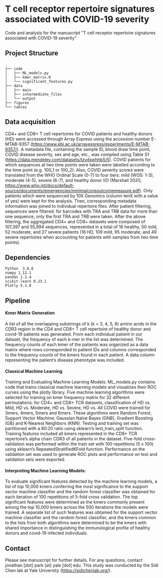 # T cell receptor repertoire signatures associated with COVID-19 severity

Code and analysis for the manuscript "T cell receptor repertoire signatures associated with COVID-19 severity"

## Project Structure
```
.
├── code
│   ├── ML_models.py
│   ├── kmer_matrix.R
│   └── significant_features.py
├── data
│   ├── main
│   ├── intermediate_files
│   └── output
├── figures
└── tables

```
## Data acquisition

CD4+ and CD8+ T cell repertoires for COVID patients and healthy donors (HD) were accessed through Array Express using the accession number E-MTAB-9357 (https://www.ebi.ac.uk/arrayexpress/experiments/E-MTAB-9357/). A metadata file, containing the sample ID, blood draw time point, COVID disease severity, sex and age, etc., was compiled using Table S1 (https://data.mendeley.com/datasets/tzydswhhb5/5). COVID patients for which sequences at two time points were taken were labelled according to the time point (e.g. 100_1 or 100_2). Also, COVID severity scores were translated from the WHO Ordinal Scale (0-7) to four tiers: mild (WOS: 1-3), moderate (4-5), severe (6-7), and healthy donor (0) (Marshall 2020, https://www.who.int/docs/default-source/documents/emergencies/minimalcoreoutcomemeasure.pdf). Only patients which were sequenced by 10X Genomics (column tenX with a value of yes) were kept for the analysis. Then, corresponding metadata information was joined to individual repertoire files. After patient filtering, sequences were filtered: for barcodes with TRA and TRB data for more than one sequence, only the first TRA and TRB were taken. After the above filtering, the aggregated CD4+ and CD8+ datasets were composed of 107,397 and 55,994 sequences, represented in a total of 16 healthy, 50 mild, 52 moderate, and 27 severe patients (16 HD, 109 mild, 95 moderate, and 49 severe repertoires when accounting for patients with samples from two time points).

## Dependencies

```
Python  3.8.6
numpy 1.12.1
pandas 1.2.4
scikit-learn 0.23.1
Plotly 5.1.0
```
## Pipeline

#### Kmer Matrix Generation
A list of all the overlapping substrings of k (k = 3, 4, 5, 6) amino acids in the CDR3 region in the CD4 and CD8+ T cell repertoire of healthy donor and covid-19 patients was generated. From each individual patient in our dataset, the frequency of each k-mer in the list was determined. The frequency counts of each kmer of the patients was organized as a data matrix where rows corresponded to patient IDs and columns corresponded to the frequency counts of the kmers found in each patient. A data column representing the patient’s disease phenotype was included.

#### Classical Machine Learning 

Training and Evaluating Machine Learning Models:
ML_models.py contains code that trains classical machine learning models and visualizes their ROC curves using the plotly library. 
Five machine learning algorithms were selected for training on kmer frequency matrix for 32 different permutations: for CD4+ and CD8+ TCR datasets, classification of HD vs. Mild, HD vs. Moderate, HD vs. Severe, HD vs. All COVID were trained for 3mers, 4mers, 5mers and 6mers. These algorithms were Random Forest, Support Vector Machine, Gaussian Naïve Bayes (GNB), Gradient Boosting (GB) and K-Nearest Neighbors (KNN). Testing and training set was partitioned with a 80:20 ratio using sklearn’s test_train_split function. Training features included all kmers represented in the CD8+ TCR repertoire’s alpha chain CDR3 of all patients in the dataset. Five-fold cross-validation was performed within the train set with 100 repetitions (5 x 100) using sklearn’s RepeatedStratifiedKFold function. Performance on the validation set was used to generate ROC plots and performance on test and validation sets were exported. 

#### Interpreting Machine Learning Models: 
To evaluate significant features detected by the machine learning models, a list of top 10,000 kmers conferring the most significance to the support vector machine classifier and the random forest classifier was obtained for each iteration of 100 repetitions of 5-fold cross validation. The top significant features were determined as the kmers commonly present among the top 10,000 kmers across the 500 iterations the models were trained. A separate list of such features was obtained for the support vector machine classifier and the random forest classifier, and the kmers common to the lists from both algorithms were determined to be the kmers with shared importance in distinguishing the immunological profile of healthy donors and covid-19 infected individuals. 

## Contact

Please see manuscript for further details. For any questions, contact jonathan [dot] park [at] yale [dot] edu.
This study was conducted by the Sidi Chen lab at Yale University (https://sidichenlab.org/).
